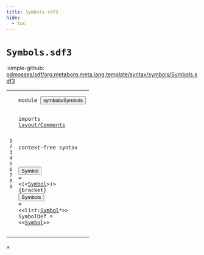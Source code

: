 ```yaml
---
title: Symbols.sdf3
hide:
  - toc
---
```


# `Symbols.sdf3`

:simple-github: [pdmosses/sdf/org.metaborg.meta.lang.template/syntax/symbols/Symbols.sdf3]

[pdmosses/sdf/org.metaborg.meta.lang.template/syntax/symbols/Symbols.sdf3]: https://github.com/pdmosses/sdf/blob/master/org.metaborg.meta.lang.template/syntax/symbols/Symbols.sdf3 "The source file on GitHub"

<div class="sdf3"><table class="highlighttable"><tbody><tr><td class="linenos"><div class="linenodiv"><pre><span></span>1
2
3
4
5
6
7
8
9
</pre></div></td>
<td class="code"><pre><code><span class="keyword">module</span> <button class="modal-open" id="symbols/Symbols_1_8" title="Multi-file references" data-urls="../Start-Symbols.sdf3/#symbols/Symbols_4_1 line 4; ../../TemplateLang.sdf3/#symbols/Symbols_6_3 line 6; ../../aliases/Aliases.sdf3/#symbols/Symbols_4_3 line 4; ../../kernel/Kernel.sdf3/#symbols/Symbols_4_9 line 4; ../../modules/Modules.sdf3/#symbols/Symbols_5_9 line 5; ../../regular/Regular.sdf3/#symbols/Symbols_3_40 line 3; ../../renaming/Renaming.sdf3/#symbols/Symbols_3_23 line 3; ../../restrictions/Restrictions.sdf3/#symbols/Symbols_5_3 line 5; ../../sorts/Sorts.sdf3/#symbols/Symbols_4_1 line 4">symbols/Symbols</button>

<span class="keyword">imports</span> <a href="../../layout/Comments.sdf3/#layout/Comments_1_8" id="layout/Comments_3_9" title="Defined at ../../layout/Comments.sdf3 line 1">layout/Comments</a>
 
<span class="keyword">context-free syntax</span>

<button class="modal-open" id="Symbol_7_1" title="Multi-file references" data-urls="#Symbol_7_13 line 7, 8, 9; ../../aliases/Aliases.sdf3/#Symbol_22_17 line 22; ../../kernel/Kernel.sdf3/#Symbol_50_42 line 50; ../../renaming/Renaming.sdf3/#Symbol_8_26 line 8; ../../restrictions/Restrictions.sdf3/#Symbol_20_30 line 20">Symbol</button> = &lt;<span class="cons_String">(</span>&lt;<a href="#Symbol_7_1" id="Symbol_7_13" title="Defined at line 7">Symbol</a>&gt;<span class="cons_String">)</span>&gt; {<span class="keyword">bracket</span>}
<button class="modal-open" id="Symbols_8_1" title="Multi-file references" data-urls="../Start-Symbols.sdf3/#Symbols_8_18 line 8, 13, 18; ../../kernel/Kernel.sdf3/#Symbols_50_21 line 50; ../../modules/Modules.sdf3/#Symbols_36_50 line 36">Symbols</button> = &lt;&lt;<span class="cons_Unquoted"><span id="list_8_13" title="Not referenced">list</span></span>:<a href="#Symbol_7_1" id="Symbol_8_18" title="Defined at line 7">Symbol</a>*&gt;&gt;
<span id="SymbolDef_9_1" title="Not referenced">SymbolDef</span> = &lt;&lt;<a href="#Symbol_7_1" id="Symbol_9_15" title="Defined at line 7">Symbol</a>&gt;&gt;
</code></pre></td></tr></tbody></table></div>

<div id="modal">
  <div id="modal-content">
    <span id="modal-close">&times;</span>
    <h2 id="modal-h2"></h2>
    <p  id="modal-p"></p>
    <ul id="modal-ul"></ul>
  </div>
</div>

